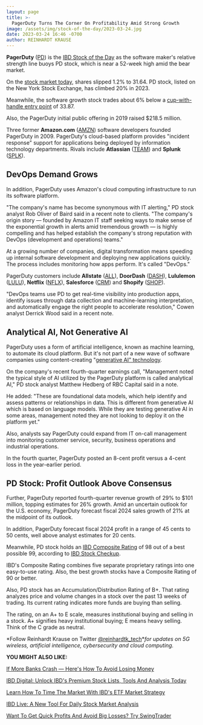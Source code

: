 ```yaml
---
layout: page
title: >-
  PagerDuty Turns The Corner On Profitability Amid Strong Growth
image: /assets/img/stock-of-the-day/2023-03-24.jpg
date: 2023-03-24 16:46 -0700
author: REINHARDT KRAUSE
---
```







**PagerDuty** ([PD](https://research.investors.com/quote.aspx?symbol=PD)) is the [IBD Stock of the Day](https://www.investors.com/research/ibd-stock-of-the-day/) as the software maker's relative strength line buoys PD stock, which is near a 52-week high amid the bear market.




On the [stock market today](https://www.investors.com/stock-market-today/?), shares slipped 1.2% to 31.64. PD stock, listed on the New York Stock Exchange, has climbed 20% in 2023.


Meanwhile, the software growth stock trades about 6% below a [cup-with-handle entry point](https://www.investors.com/how-to-invest/investors-corner/the-basics-how-to-analyze-a-stocks-cup-with-handle/) of 33.87.


Also, the PagerDuty initial public offering in 2019 raised $218.5 million.


Three former **Amazon.com** ([AMZN](https://research.investors.com/quote.aspx?symbol=AMZN)) software developers founded PagerDuty in 2009. PagerDuty's cloud-based platform provides "incident response" support for applications being deployed by information technology departments. Rivals include **Atlassian** ([TEAM](https://research.investors.com/quote.aspx?symbol=TEAM)) and **Splunk** ([SPLK](https://research.investors.com/quote.aspx?symbol=SPLK)).


DevOps Demand Grows
-------------------


In addition, PagerDuty uses Amazon's cloud computing infrastructure to run its software platform.


"The company's name has become synonymous with IT alerting," PD stock analyst Rob Oliver of Baird said in a recent note to clients. "The company's origin story — founded by Amazon IT staff seeking ways to make sense of the exponential growth in alerts amid tremendous growth — is highly compelling and has helped establish the company's strong reputation with DevOps (development and operations) teams."


At a growing number of companies, digital transformation means speeding up internal software development and deploying new applications quickly. The process includes monitoring how apps perform. It's called "DevOps."


PagerDuty customers include **Allstate** ([ALL](https://research.investors.com/quote.aspx?symbol=ALL)), **DoorDash** ([DASH](https://research.investors.com/quote.aspx?symbol=DASH)), **Lululemon** ([LULU](https://research.investors.com/quote.aspx?symbol=LULU)), **Netflix** ([NFLX](https://research.investors.com/quote.aspx?symbol=NFLX)), **Salesforce** ([CRM](https://research.investors.com/quote.aspx?symbol=CRM)) and **Shopify** ([SHOP](https://research.investors.com/quote.aspx?symbol=SHOP)).


"DevOps teams use PD to get real-time visibility into production apps, identify issues through data collection and machine-learning interpretation, and automatically engage the right people to accelerate resolution," Cowen analyst Derrick Wood said in a recent note.


Analytical AI, Not Generative AI
--------------------------------


PagerDuty uses a form of artificial intelligence, known as machine learning, to automate its cloud platform. But it's not part of a new wave of software companies using content-creating "[generative AI" technology](https://www.investors.com/news/technology/artificial-intelligence-stocks/).


On the company's recent fourth-quarter earnings call, "Management noted the typical style of AI utilized by the PagerDuty platform is called analytical AI," PD stock analyst Matthew Hedberg of RBC Capital said in a note.


He added: "These are foundational data models, which help identify and assess patterns or relationships in data. This is different from generative AI which is based on language models. While they are testing generative AI in some areas, management noted they are not looking to deploy it on the platform yet."


Also, analysts say PagerDuty could expand from IT on-call management into monitoring customer service, security, business operations and industrial operations.


In the fourth quarter, PagerDuty posted an 8-cent profit versus a 4-cent loss in the year-earlier period.


PD Stock: Profit Outlook Above Consensus
----------------------------------------


Further, PagerDuty reported fourth-quarter revenue growth of 29% to $101 million, topping estimates for 26% growth. Amid an uncertain outlook for the U.S. economy, PagerDuty forecast fiscal 2024 sales growth of 21% at the midpoint of its outlook.


In addition, PagerDuty forecast fiscal 2024 profit in a range of 45 cents to 50 cents, well above analyst estimates for 20 cents.


Meanwhile, PD stock holds an [IBD Composite Rating](https://www.investors.com/how-to-invest/investors-corner/how-to-research-growth-stocks/) of 98 out of a best possible 99, according to [IBD Stock Checkup](https://research.investors.com/stock-checkup/nyse-pagerduty-pd.aspx).


IBD's Composite Rating combines five separate proprietary ratings into one easy-to-use rating. Also, the best growth stocks have a Composite Rating of 90 or better.


Also, PD stock has an Accumulation/Distribution Rating of B+. That rating analyzes price and volume changes in a stock over the past 13 weeks of trading. Its current rating indicates more funds are buying than selling.


The rating, on an A+ to E scale, measures institutional buying and selling in a stock. A+ signifies heavy institutional buying; E means heavy selling. Think of the C grade as neutral.


*Follow Reinhardt Krause on Twitter [@reinhardtk\_tech](https://twitter.com/reinhardtk_tech)**for updates on 5G wireless, artificial intelligence, cybersecurity and cloud computing.*


**YOU MIGHT ALSO LIKE:**


[If More Banks Crash — Here's How To Avoid Losing Money](https://www.investors.com/etfs-and-funds/etfs/sp500-if-more-banks-crash-heres-how-to-avoid-losing-money/)


[IBD Digital: Unlock IBD's Premium Stock Lists, Tools And Analysis Today](https://www.investors.com/product/ibd-digital/?artProdLink=IBD_Digital)


[Learn How To Time The Market With IBD's ETF Market Strategy](https://www.investors.com/market-trend/ibds-etf-market-strategy/ibds-etf-market-strategy/)


[IBD Live: A New Tool For Daily Stock Market Analysis](https://www.investors.com/research/stock-market-analysis-start-day-ibd-live/)


[Want To Get Quick Profits And Avoid Big Losses? Try SwingTrader](https://www.investors.com/product/swingtrader/?artProdLink=Swingtrader)




